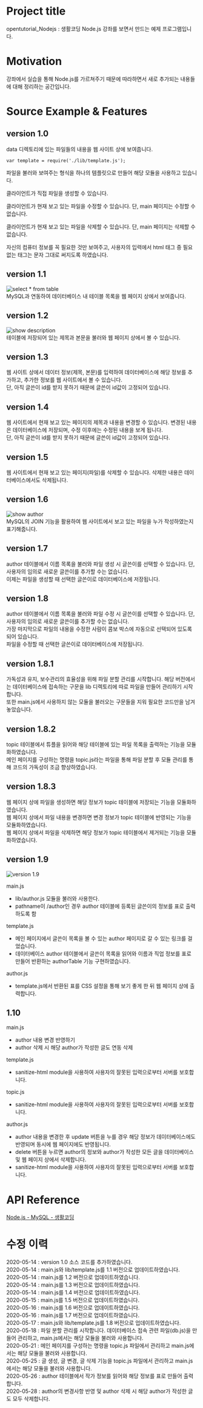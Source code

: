 # Project title
  
opentutorial_Nodejs : 생활코딩 Node.js 강좌를 보면서 만드는 예제 프로그램입니다.  
  
# Motivation
  
강좌에서 실습을 통해 Node.js를 가르쳐주기 때문에 따라하면서 새로 추가되는 내용들에 대해 정리하는 공간입니다.  
  
# Source Example & Features
  
## version 1.0
  
data 디렉토리에 있는 파일들의 내용을 웹 사이트 상에 보여줍니다.  
  
	var template = require('./lib/template.js');
  
파일을 불러와 보여주는 형식을 하나의 템플릿으로 만들어 해당 모듈을 사용하고 있습니다.  
  
클라이언트가 직접 파일을 생성할 수 있습니다.  
  
클라이언트가 현재 보고 있는 파일을 수정할 수 있습니다. 단, main 페이지는 수정할 수 없습니다.  
  
클라이언트가 현재 보고 있는 파일을 삭제할 수 있습니다. 단, main 페이지는 삭제할 수 없습니다.  
  
자신의 컴퓨터 정보를 꼭 필요한 것만 보여주고, 사용자의 입력에서 html 태그 중 필요 없는 태그는 문자 그대로 써지도록 하였습니다.  
  
## version 1.1
  
![select * from table](https://user-images.githubusercontent.com/51042546/81892159-55ef0a80-95e5-11ea-8ec7-6a05be6ccb7b.png)  
MySQL과 연동하여 데이터베이스 내 테이블 목록을 웹 페이지 상에서 보여줍니다.  
  
## version 1.2
  
![show description](https://user-images.githubusercontent.com/51042546/81895534-62776100-95ed-11ea-8109-0f621fd29ffe.png)  
테이블에 저장되어 있는 제목과 본문을 불러와 웹 페이지 상에서 볼 수 있습니다.  
  
## version 1.3
  
웹 사이트 상에서 데이터 정보(제목, 본문)를 입력하여 데이터베이스에 해당 정보를 추가하고, 추가한 정보를 웹 사이트에서 볼 수 있습니다.  
단, 아직 글쓴이 id를 받지 못하기 때문에 글쓴이 id값이 고정되어 있습니다.  
  
## version 1.4
  
웹 사이트에서 현재 보고 있는 페이지의 제목과 내용을 변경할 수 있습니다. 변경된 내용은 데이터베이스에 저장되며, 수정 이후에는 수정된 내용을 보게 됩니다.  
단, 아직 글쓴이 id를 받지 못하기 때문에 글쓴이 id값이 고정되어 있습니다.  
  
## version 1.5
  
웹 사이트에서 현재 보고 있는 페이지(파일)를 삭제할 수 있습니다. 삭제한 내용은 데이터베이스에서도 삭제됩니다.  
  
## version 1.6
  
![show author](https://user-images.githubusercontent.com/51042546/82114912-7ad8ae80-979a-11ea-9aad-86cc5611ef7c.png)  
MySQL의 JOIN 기능을 활용하여 웹 사이트에서 보고 있는 파일을 누가 작성하였는지 표기해줍니다.  
  
## version 1.7
  
author 테이블에서 이름 목록을 불러와 파일 생성 시 글쓴이를 선택할 수 있습니다. 단, 사용자의 임의로 새로운 글쓴이를 추가할 수는 없습니다.  
이제는 파일을 생성할 때 선택한 글쓴이로 데이터베이스에 저장됩니다.  
  
## version 1.8
  
author 테이블에서 이름 목록을 불러와 파일 수정 시 글쓴이를 선택할 수 있습니다. 단, 사용자의 임의로 새로운 글쓴이를 추가할 수는 없습니다.  
가장 마지막으로 파일의 내용을 수정한 사람이 콤보 박스에 자동으로 선택되어 있도록 되어 있습니다.  
파일을 수정할 때 선택한 글쓴이로 데이터베이스에 저장됩니다.  
  
## version 1.8.1
  
가독성과 유지, 보수관리의 효율성을 위해 파일 분할 관리를 시작합니다. 해당 버전에서는 데이터베이스에 접속하는 구문을 lib 디렉토리에 따로 파일을 만들어 관리하기 시작합니다.  
또한 main.js에서 사용하지 않는 모듈을 불러오는 구문들을 지워 필요한 코드만을 남겨놓았습니다.  
  
## version 1.8.2
  
topic 테이블에서 튜플을 읽어와 해당 테이블에 있는 파일 목록을 출력하는 기능을 모듈화하였습니다.  
메인 페이지를 구성하는 명령을 topic.js라는 파일을 통해 파일 분할 후 모듈 관리를 통해 코드의 가독성이 조금 향상하였습니다.  
  
## version 1.8.3
  
웹 페이지 상에 파일을 생성하면 해당 정보가 topic 테이블에 저장되는 기능을 모듈화하였습니다.  
웹 페이지 상에서 파일 내용을 변경하면 변경 정보가 topic 테이블에 반영되는 기능을 모듈화하였습니다.  
웹 페이지 상에서 파일을 삭제하면 해당 정보가 topic 테이블에서 제거되는 기능을 모듈화하였습니다.  
  
## version 1.9
  
![version 1.9](https://user-images.githubusercontent.com/51042546/82850475-8153ec80-9f37-11ea-848c-bf78d40add5d.JPG)  
  
main.js  
- lib/author.js 모듈을 불러와 사용한다.  
- pathname이 /author인 경우 author 테이블에 등록된 글쓴이의 정보를 표로 출력하도록 함  
  
template.js  
- 메인 페이지에서 글쓴이 목록을 볼 수 있는 author 페이지로 갈 수 있는 링크를 걸었습니다.  
- 데이터베이스 author 테이블에서 글쓴이 목록을 읽어와 이름과 직업 정보를 표로 만들어 반환하는 authorTable 기능 구현하였습니다.  
  
author.js  
- template.js에서 반환된 표를 CSS 설정을 통해 보기 좋게 한 뒤 웹 페이지 상에 출력합니다.  
  
## 1.10
  
main.js  
- author 내용 변경 반영하기  
- author 삭제 시 해당 author가 작성한 글도 연동 삭제  
  
template.js  
- sanitize-html module을 사용하여 사용자의 잘못된 입력으로부터 서버를 보호합니다.  
  
topic.js  
- sanitize-html module을 사용하여 사용자의 잘못된 입력으로부터 서버를 보호합니다.  
  
author.js  
- author 내용을 변경한 후 update 버튼을 누를 경우 해당 정보가 데이터베이스에도 반영되며 동시에 웹 페이지에도 반영됩니다.  
- delete 버튼을 누르면 author의 정보와 author가 작성한 모든 글을 데이터베이스 및 웹 페이지 상에서 삭제합니다.  
- sanitize-html module을 사용하여 사용자의 잘못된 입력으로부터 서버를 보호합니다.  
  
# API Reference
  
<a href = "https://opentutorials.org/course/3347" target = "_blank">Node.js - MySQL - 생활코딩</a>  
  
# 수정 이력
  
2020-05-14 : version 1.0 소스 코드를 추가하였습니다.  
2020-05-14 : main.js와 lib/template.js를 1.1 버전으로 업데이트하였습니다.  
2020-05-14 : main.js를 1.2 버전으로 업데이트하였습니다.  
2020-05-14 : main.js를 1.3 버전으로 업데이트하였습니다.  
2020-05-14 : main.js를 1.4 버전으로 업데이트하였습니다.  
2020-05-15 : main.js를 1.5 버전으로 업데이트하였습니다.  
2020-05-16 : main.js를 1.6 버전으로 업데이트하였습니다.  
2020-05-16 : main.js를 1.7 버전으로 업데이트하였습니다.  
2020-05-17 : main.js와 lib/template.js를 1.8 버전으로 업데이트하였습니다.  
2020-05-18 : 파일 분할 관리를 시작합니다. 데이터베이스 접속 관련 파일(db.js)을 만들어 관리하고, main.js에서는 해당 모듈을 불러와 사용합니다.   
2020-05-21 : 메인 페이지를 구성하는 명령을 topic.js 파일에서 관리하고 main.js에서는 해당 모듈을 불러와 사용합니다.  
2020-05-25 : 글 생성, 글 변경, 글 삭제 기능을 topic.js 파일에서 관리하고 main.js에서는 해당 모듈을 불러와 사용합니다.  
2020-05-26 : author 테이블에서 작가 정보를 읽어와 해당 정보를 표로 만들어 출력합니다.  
2020-05-28 : author의 변경사항 반영 및 author 삭제 시 해당 author가 작성한 글도 모두 삭제합니다.  
